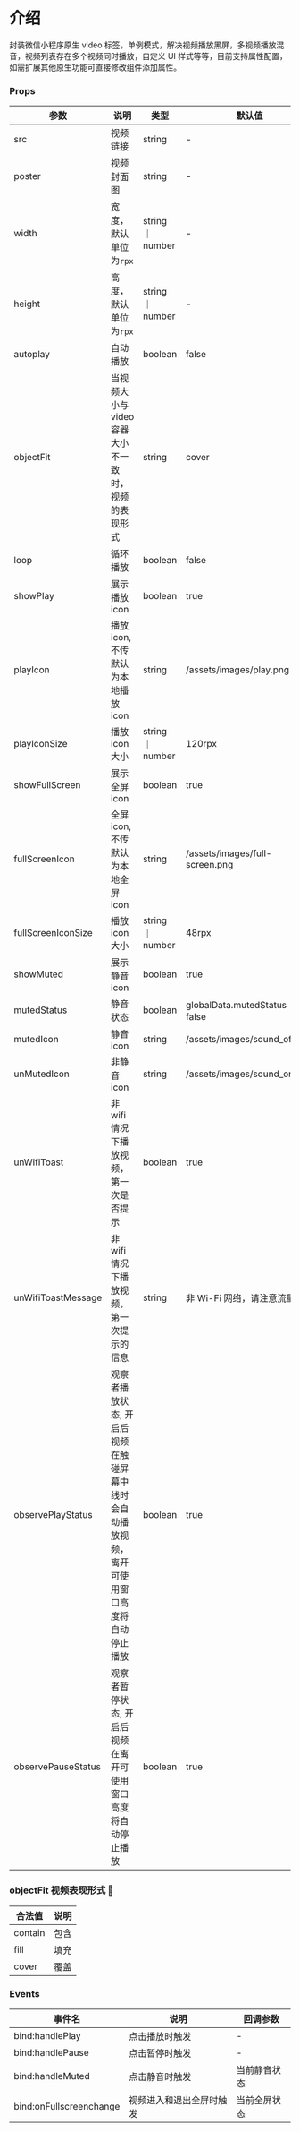 # 介绍

封装微信小程序原生 video 标签，单例模式，解决视频播放黑屏，多视频播放混音，视频列表存在多个视频同时播放，自定义 UI 样式等等，目前支持属性配置，如需扩展其他原生功能可直接修改组件添加属性。

### Props

| 参数               | 说明                                                                                       | 类型             | 默认值                          |
| ------------------ | ------------------------------------------------------------------------------------------ | ---------------- | ------------------------------- |
| src                | 视频链接                                                                                   | string           | -                               |
| poster             | 视频封面图                                                                                 | string           | -                               |
| width              | 宽度，默认单位为`rpx`                                                                      | string ｜ number | -                               |
| height             | 高度，默认单位为`rpx`                                                                      | string ｜ number | -                               |
| autoplay           | 自动播放                                                                                   | boolean          | false                           |
| objectFit          | 当视频大小与 video 容器大小不一致时，视频的表现形式                                        | string           | cover                           |
| loop               | 循环播放                                                                                   | boolean          | false                           |
| showPlay           | 展示播放 icon                                                                              | boolean          | true                            |
| playIcon           | 播放 icon, 不传默认为本地播放 icon                                                         | string           | /assets/images/play.png         |
| playIconSize       | 播放 icon 大小                                                                             | string ｜ number | 120rpx                          |
| showFullScreen     | 展示全屏 icon                                                                              | boolean          | true                            |
| fullScreenIcon     | 全屏 icon, 不传默认为本地全屏 icon                                                         | string           | /assets/images/full-screen.png  |
| fullScreenIconSize | 播放 icon 大小                                                                             | string ｜ number | 48rpx                           |
| showMuted          | 展示静音 icon                                                                              | boolean          | true                            |
| mutedStatus        | 静音状态                                                                                   | boolean          | globalData.mutedStatus ｜ false |
| mutedIcon          | 静音 icon                                                                                  | string           | /assets/images/sound_off.png    |
| unMutedIcon        | 非静音 icon                                                                                | string           | /assets/images/sound_on.png     |
| unWifiToast        | 非 wifi 情况下播放视频，第一次是否提示                                                     | boolean          | true                            |
| unWifiToastMessage | 非 wifi 情况下播放视频，第一次提示的信息                                                   | string           | 非 Wi-Fi 网络，请注意流量消耗   |
| observePlayStatus  | 观察者播放状态, 开启后视频在触碰屏幕中线时会自动播放视频，离开可使用窗口高度将自动停止播放 | boolean          | true                            |
| observePauseStatus | 观察者暂停状态, 开启后视频在离开可使用窗口高度将自动停止播放                               | boolean          | true                            |

### objectFit 视频表现形式 

| 合法值  | 说明 |
| ------- | ---- |
| contain | 包含 |
| fill    | 填充 |
| cover   | 覆盖 |

### Events

| 事件名                  | 说明                     | 回调参数     |
| ----------------------- | ------------------------ | ------------ |
| bind:handlePlay         | 点击播放时触发           | -            |
| bind:handlePause        | 点击暂停时触发           | -            |
| bind:handleMuted        | 点击静音时触发           | 当前静音状态 |
| bind:onFullscreenchange | 视频进入和退出全屏时触发 | 当前全屏状态 |
